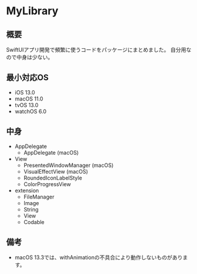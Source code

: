 # MyLibrary

## 概要
SwiftUIアプリ開発で頻繁に使うコードをパッケージにまとめました。
自分用なので中身は少ない。

## 最小対応OS
- iOS 13.0
- macOS 11.0
- tvOS 13.0
- watchOS 6.0

## 中身
- AppDelegate
    - AppDelegate (macOS)
- View
    - PresentedWindowManager (macOS)
    - VisualEffectView (macOS)
    - RoundedIconLabelStyle
    - ColorProgressView
- extension
    - FileManager
    - Image
    - String
    - View
    - Codable

## 備考
- macOS 13.3では、withAnimationの不具合により動作しないものがあります。
